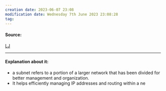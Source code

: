 ```yaml
---
creation date: 2023-06-07 23:08
modification date: Wednesday 7th June 2023 23:08:28
tag: 
---
```


#### Source:
[LJ](https://linuxjourney.com/lesson/ipv4)

--------------------------------------

#### Explanation about it:

* a subnet refers to a portion of a larger network that has been divided for better management and organization.
* It helps efficiently managing IP addresses and routing within a ne